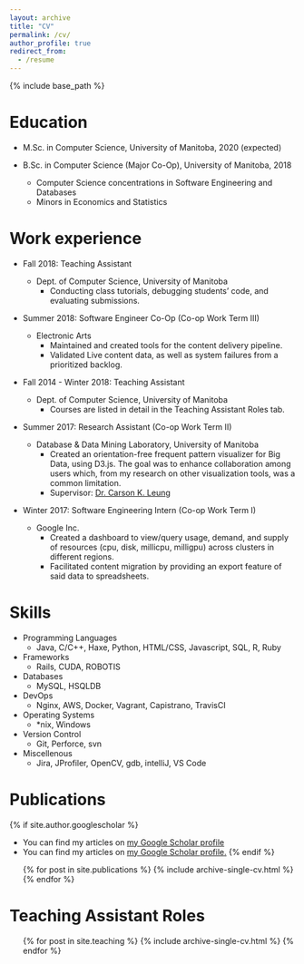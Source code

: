 ```yaml
---
layout: archive
title: "CV"
permalink: /cv/
author_profile: true
redirect_from:
  - /resume
---
```


{% include base_path %}

Education
======
* M.Sc. in Computer Science, University of Manitoba, 2020 (expected)

* B.Sc. in Computer Science (Major Co-Op), University of Manitoba, 2018
  * Computer Science concentrations in Software Engineering and Databases
  * Minors in Economics and Statistics

Work experience
======
* Fall 2018: Teaching Assistant
  * Dept. of Computer Science, University of Manitoba
    * Conducting class tutorials, debugging students’ code, and evaluating submissions.

* Summer 2018: Software Engineer Co-Op (Co-op Work Term III)
  * Electronic Arts
    * Maintained and created tools for the content delivery pipeline.
    * Validated Live content data, as well as system failures from a prioritized backlog.

* Fall 2014 - Winter 2018: Teaching Assistant
  * Dept. of Computer Science, University of Manitoba
    * Courses are listed in detail in the Teaching Assistant Roles tab.

* Summer 2017: Research Assistant (Co-op Work Term II)
  * Database & Data Mining Laboratory, University of Manitoba
    * Created an orientation-free frequent pattern visualizer for Big Data, using D3.js. The goal was to enhance collaboration among users which, from my research on other visualization tools, was a common limitation.
    * Supervisor: [Dr. Carson K. Leung](http://www.cs.umanitoba.ca/~kleung/ "Dr. Carson K. Leung's Homepage")

* Winter 2017: Software Engineering Intern (Co-op Work Term I)
  * Google Inc.
    * Created a dashboard to view/query usage, demand, and supply of resources (cpu, disk, millicpu, milligpu) across clusters in different regions. 
    * Facilitated content migration by providing an export feature of said data to spreadsheets.
  
Skills
======
* Programming Languages
  * Java, C/C++, Haxe, Python, HTML/CSS, Javascript, SQL, R, Ruby
* Frameworks
  * Rails, CUDA, ROBOTIS
* Databases
  * MySQL, HSQLDB
* DevOps
  * Nginx, AWS, Docker, Vagrant, Capistrano, TravisCI
* Operating Systems
  * \*nix, Windows
* Version Control
  * Git, Perforce, svn
* Miscellenous
  * Jira, JProfiler, OpenCV, gdb, intelliJ, VS Code

Publications
======
{% if site.author.googlescholar %}
  * You can find my articles on [my Google Scholar profile]("{{site.author.googlescholar}}")
  * You can find my articles on <u><a href="{{site.author.googlescholar}}">my Google Scholar profile</a>.</u>
{% endif %}

  <ul>{% for post in site.publications %}
    {% include archive-single-cv.html %}
  {% endfor %}</ul>
  
  
Teaching Assistant Roles
======
  <ul>{% for post in site.teaching %}
    {% include archive-single-cv.html %}
  {% endfor %}</ul>
